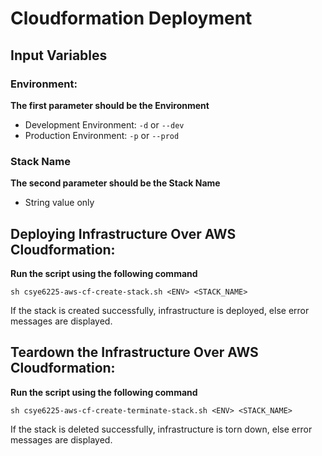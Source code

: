# Cloudformation Deployment

## Input Variables
### Environment:
**The first parameter should be the Environment**
* Development Environment: `-d` or `--dev`
* Production Environment: `-p` or `--prod`
### Stack Name
**The second parameter should be the Stack Name**
* String value only 

## Deploying Infrastructure Over AWS Cloudformation:

**Run the script using the following command**
```shell script
sh csye6225-aws-cf-create-stack.sh <ENV> <STACK_NAME>
```
If the stack is created successfully, infrastructure is deployed, else error messages are displayed.

## Teardown the Infrastructure Over AWS Cloudformation:

**Run the script using the following command**
```shell script
sh csye6225-aws-cf-create-terminate-stack.sh <ENV> <STACK_NAME>
```
If the stack is deleted successfully, infrastructure is torn down, else error messages are displayed.
